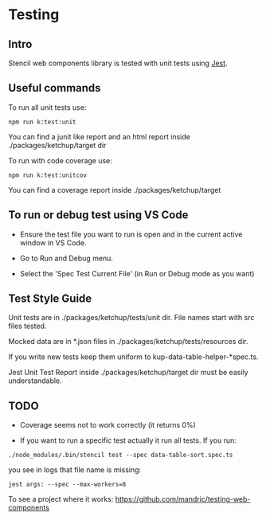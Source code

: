 # Testing

## Intro

Stencil web components library is tested with unit tests using [Jest](https://jestjs.io).

## Useful commands

To run all unit tests use:

```
npm run k:test:unit
```

You can find a junit like report and an html report inside ./packages/ketchup/target dir

To run with code coverage use:

```
npm run k:test:unitcov
```

You can find a coverage report inside ./packages/ketchup/target

## To run or debug test using VS Code

-   Ensure the test file you want to run is open and in the current active window in VS Code.

-   Go to Run and Debug menu.

-   Select the 'Spec Test Current File' (in Run or Debug mode as you want)

## Test Style Guide

Unit tests are in ./packages/ketchup/tests/unit dir. File names start with src files tested.

Mocked data are in \*.json files in ./packages/ketchup/tests/resources dir.

If you write new tests keep them uniform to kup-data-table-helper-\*spec.ts.

Jest Unit Test Report inside ./packages/ketchup/target dir must be easily understandable.

## TODO

-   Coverage seems not to work correctly (it returns 0%)

-   If you want to run a specific test actually it run all tests. If you run:

```
./node_modules/.bin/stencil test --spec data-table-sort.spec.ts
```

you see in logs that file name is missing:

```
jest args: --spec --max-workers=8
```

To see a project where it works: https://github.com/mandric/testing-web-components
